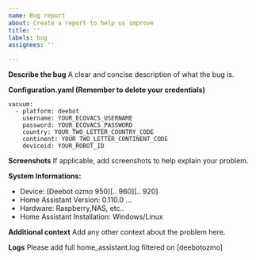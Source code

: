 ```yaml
---
name: Bug report
about: Create a report to help us improve
title: ''
labels: bug
assignees: ''

---
```


**Describe the bug**
A clear and concise description of what the bug is.

**Configuration.yaml (Remember to delete your credentials)**
```
vacuum:
  - platform: deebot
    username: YOUR_ECOVACS_USERNAME
    password: YOUR_ECOVACS_PASSWORD
    country: YOUR_TWO_LETTER_COUNTRY_CODE
    continent: YOUR_TWO_LETTER_CONTINENT_CODE
    deviceid: YOUR_ROBOT_ID
```

**Screenshots**
If applicable, add screenshots to help explain your problem.

**System Informations:**
 - Device: [Deebot ozmo 950][.. 960][.. 920]
 - Home Assistant Version: 0.110.0 ...
 - Hardware: Raspberry,NAS, etc..
 - Home Assistant Installation: Windows/Linux

**Additional context**
Add any other context about the problem here.

**Logs**
Please add full home_assistant.log filtered on [deebotozmo]
